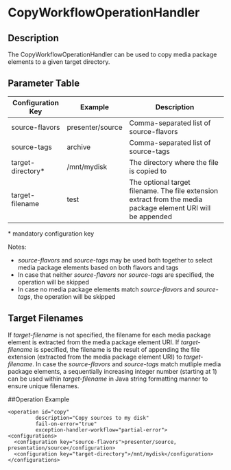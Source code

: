 # CopyWorkflowOperationHandler

## Description
The CopyWorkflowOperationHandler can be used to copy media package elements to a given target directory.

## Parameter Table

|Configuration Key|Example           |Description                                       |
|-----------------|------------------|--------------------------------------------------|
|source-flavors    |presenter/source |Comma-separated list of source-flavors            |
|source-tags       |archive          |Comma-separated list of source-tags               |
|target-directory* |/mnt/mydisk      |The directory where the file is copied to         |
|target-filename   |test             |The optional target filename. The file extension extract from the media package element URI will be appended|

\* mandatory configuration key

Notes:

* *source-flavors* and *source-tags* may be used both together to select media package elements based on both flavors
  and tags
* In case that neither *source-flavors* nor *source-tags* are specified, the operation will be skipped
* In case no media package elements match *source-flavors* and *source-tags*, the operation will be skipped

## Target Filenames
If *target-filename* is not specified, the filename for each media package element is extracted from the media package
element URI. If *target-filename* is specified, the filename is the result of appending the file extension (extracted
from the media package element URI) to *target-filename*. In case the *source-flavors* and *source-tags* match mutliple
media package elements, a sequentially increasing integer number (starting at 1) can be used within *target-filename* in
Java string formatting manner to ensure unique filenames.

##Operation Example

    <operation id="copy"
             description="Copy sources to my disk"
             fail-on-error="true"
             exception-handler-workflow="partial-error">
    <configurations>
      <configuration key="source-flavors">presenter/source, presentation/source</configuration>
      <configuration key="target-directory">/mnt/mydisk</configuration>
    </configurations>
  </operation>

